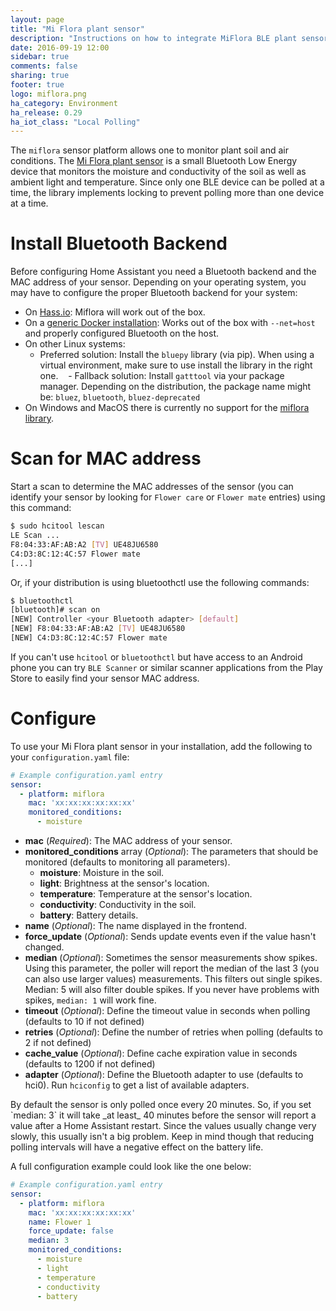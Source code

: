 ```yaml
---
layout: page
title: "Mi Flora plant sensor"
description: "Instructions on how to integrate MiFlora BLE plant sensor with Home Assistant."
date: 2016-09-19 12:00
sidebar: true
comments: false
sharing: true
footer: true
logo: miflora.png
ha_category: Environment
ha_release: 0.29
ha_iot_class: "Local Polling"
---
```


The `miflora` sensor platform allows one to monitor plant soil and air conditions. The [Mi Flora plant sensor](https://xiaomi-mi.com/sockets-and-sensors/xiaomi-huahuacaocao-flower-care-smart-monitor/) is a small Bluetooth Low Energy device that monitors the moisture and conductivity of the soil as well as ambient light and temperature. Since only one BLE device can be polled at a time, the library implements locking to prevent polling more than one device at a time.

# Install Bluetooth Backend
Before configuring Home Assistant you need a Bluetooth backend and the MAC address of your sensor. Depending on your operating system, you may have to configure the proper Bluetooth backend for your system:

- On [Hass.io](/hassio/installation/): Miflora will work out of the box.
- On a [generic Docker installation](/docs/installation/docker/): Works out of the box with `--net=host` and properly configured Bluetooth on the host.
- On other Linux systems:
    - Preferred solution: Install the `bluepy` library (via pip). When using a virtual environment, make sure to use install the library in the right one.
    - Fallback solution: Install `gatttool` via your package manager. Depending on the distribution, the package name might be: `bluez`, `bluetooth`, `bluez-deprecated`
- On Windows and MacOS there is currently no support for the [miflora library](https://github.com/open-homeautomation/miflora/).

# Scan for MAC address
Start a scan to determine the MAC addresses of the sensor (you can identify your sensor by looking for `Flower care` or `Flower mate` entries) using this command:

```bash
$ sudo hcitool lescan
LE Scan ...
F8:04:33:AF:AB:A2 [TV] UE48JU6580
C4:D3:8C:12:4C:57 Flower mate
[...]
```

Or, if your distribution is using bluetoothctl use the following commands:

```bash
$ bluetoothctl
[bluetooth]# scan on
[NEW] Controller <your Bluetooth adapter> [default]
[NEW] F8:04:33:AF:AB:A2 [TV] UE48JU6580
[NEW] C4:D3:8C:12:4C:57 Flower mate
```

If you can't use `hcitool` or `bluetoothctl` but have access to an Android phone you can try `BLE Scanner` or similar scanner applications from the Play Store to easily find your sensor MAC address.

# Configure
To use your Mi Flora plant sensor in your installation, add the following to your `configuration.yaml` file:

```yaml
# Example configuration.yaml entry
sensor:
  - platform: miflora
    mac: 'xx:xx:xx:xx:xx:xx'
    monitored_conditions:
      - moisture
```

- **mac** (*Required*): The MAC address of your sensor.
- **monitored_conditions** array (*Optional*): The parameters that should be monitored (defaults to monitoring all parameters).
  - **moisture**: Moisture in the soil.
  - **light**: Brightness at the sensor's location.
  - **temperature**: Temperature at the sensor's location.
  - **conductivity**: Conductivity in the soil.
  - **battery**: Battery details.
- **name** (*Optional*): The name displayed in the frontend.
- **force_update** (*Optional*): Sends update events even if the value hasn't changed.
- **median** (*Optional*): Sometimes the sensor measurements show spikes. Using this parameter, the poller will report the median of the last 3 (you can also use larger values) measurements. This filters out single spikes. Median: 5 will also filter double spikes. If you never have problems with spikes, `median: 1` will work fine.
- **timeout** (*Optional*): Define the timeout value in seconds when polling (defaults to 10 if not defined)
- **retries** (*Optional*): Define the number of retries when polling (defaults to 2 if not defined)
- **cache_value** (*Optional*): Define cache expiration value in seconds (defaults to 1200 if not defined)
- **adapter** (*Optional*): Define the Bluetooth adapter to use (defaults to hci0). Run `hciconfig` to get a list of available adapters.

<p class='note warning'>
By default the sensor is only polled once every 20 minutes. So, if you set `median: 3` it will take _at least_ 40 minutes   before the sensor will report a value after a Home Assistant restart. Since the values usually change very slowly, this usually isn't a big problem. Keep in mind though that reducing polling intervals will have a negative effect on the battery life.
</p>

A full configuration example could look like the one below:

```yaml
# Example configuration.yaml entry
sensor:
  - platform: miflora
    mac: 'xx:xx:xx:xx:xx:xx'
    name: Flower 1
    force_update: false
    median: 3
    monitored_conditions:
      - moisture
      - light
      - temperature
      - conductivity
      - battery
```
